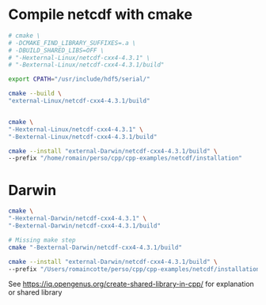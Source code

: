 # Compile netcdf with cmake

```sh
# cmake \
# -DCMAKE_FIND_LIBRARY_SUFFIXES=.a \
# -DBUILD_SHARED_LIBS=OFF \
# "-Hexternal-Linux/netcdf-cxx4-4.3.1" \
# "-Bexternal-Linux/netcdf-cxx4-4.3.1/build"

export CPATH="/usr/include/hdf5/serial/"

cmake --build \
"external-Linux/netcdf-cxx4-4.3.1/build"


cmake \
"-Hexternal-Linux/netcdf-cxx4-4.3.1" \
"-Bexternal-Linux/netcdf-cxx4-4.3.1/build"

cmake --install "external-Darwin/netcdf-cxx4-4.3.1/build" \
--prefix "/home/romain/perso/cpp/cpp-examples/netcdf/installation"
```


# Darwin

```sh
cmake \
"-Hexternal-Darwin/netcdf-cxx4-4.3.1" \
"-Bexternal-Darwin/netcdf-cxx4-4.3.1/build"

# Missing make step
cmake "-Bexternal-Darwin/netcdf-cxx4-4.3.1/build"

cmake --install "external-Darwin/netcdf-cxx4-4.3.1/build" \
--prefix "/Users/romaincotte/perso/cpp/cpp-examples/netcdf/installation"
```

See https://iq.opengenus.org/create-shared-library-in-cpp/
for explanation or shared library
